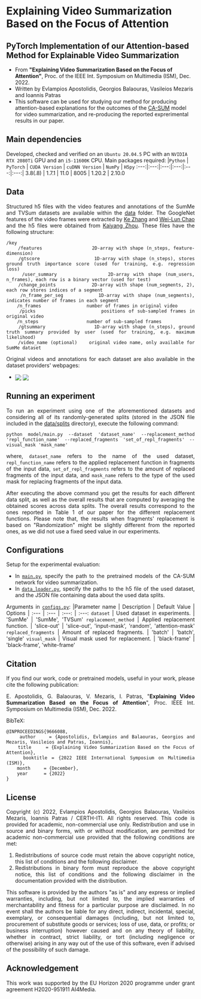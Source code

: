 # Explaining Video Summarization Based on the Focus of Attention

## PyTorch Implementation of our Attention-based Method for Explainable Video Summarization
- From **"Explaining Video Summarization Based on the Focus of Attention"**, Proc. of the IEEE Int. Symposium on Multimedia (ISM), Dec. 2022.
- Written by Evlampios Apostolidis, Georgios Balaouras, Vasileios Mezaris and Ioannis Patras
- This software can be used for studying our method for producing attention-based explanations for the outcomes of the [CA-SUM](https://github.com/e-apostolidis/CA-SUM) model for video summarization, and re-producing the reported exprerimental results in our paper. 

## Main dependencies
Developed, checked and verified on an `Ubuntu 20.04.5` PC with an `NVIDIA RTX 2080Ti` GPU and an `i5-11600K` CPU. Main packages required:
|`Python` | `PyTorch` | `CUDA Version` | `cuDNN Version` | `NumPy` | `H5py`
:---:|:---:|:---:|:---:|:---:|:---:|
3.8(.8) | 1.7.1 | 11.0 | 8005 | 1.20.2 | 2.10.0

## Data
<div align="justify">

Structured h5 files with the video features and annotations of the SumMe and TVSum datasets are available within the [data](data) folder. The GoogleNet features of the video frames were extracted by [Ke Zhang](https://github.com/kezhang-cs) and [Wei-Lun Chao](https://github.com/pujols) and the h5 files were obtained from [Kaiyang Zhou](https://github.com/KaiyangZhou/pytorch-vsumm-reinforce). These files have the following structure:
```Text
/key
    /features                 2D-array with shape (n_steps, feature-dimension)
    /gtscore                  1D-array with shape (n_steps), stores ground truth importance score (used for training, e.g. regression loss)
    /user_summary             2D-array with shape (num_users, n_frames), each row is a binary vector (used for test)
    /change_points            2D-array with shape (num_segments, 2), each row stores indices of a segment
    /n_frame_per_seg          1D-array with shape (num_segments), indicates number of frames in each segment
    /n_frames                 number of frames in original video
    /picks                    positions of sub-sampled frames in original video
    /n_steps                  number of sub-sampled frames
    /gtsummary                1D-array with shape (n_steps), ground truth summary provided by user (used for training, e.g. maximum likelihood)
    /video_name (optional)    original video name, only available for SumMe dataset
```
Original videos and annotations for each dataset are also available in the dataset providers' webpages: 
- <a href="https://github.com/yalesong/tvsum" target="_blank"><img align="center" src="https://img.shields.io/badge/Dataset-TVSum-green"/></a> <a href="https://gyglim.github.io/me/vsum/index.html#benchmark" target="_blank"><img align="center" src="https://img.shields.io/badge/Dataset-SumMe-blue"/></a>
</div>

## Running an experiment
<div align="justify">

To run an experiment using one of the aforementioned datasets and considering all of its randomly-generated splits (stored in the JSON file included in the [data/splits](/data/splits) directory), execute the following command:

```
python model/main.py --dataset 'dataset_name' --replacement_method 'repl_function_name' --replaced_fragments 'set_of_repl_fragments' --visual_mask 'mask_name'
```
where, `dataset_name` refers to the name of the used dataset, `repl_function_name` refers to the applied replacement function in fragments of the input data, `set_of_repl_fragments` refers to the amount of replaced fragments of the input data, and `mask_name` refers to the type of the used mask for replacing fragments of the input data.

After executing the above command you get the results for each different data split, as well as the overall results that are computed by averaging the obtained scores across data splits. The overall results correspond to the ones reported in Table 1 of our paper for the different replacement functions. Please note that, the results when fragments' replacement is based on "Randomization" might be slightly different from the reported ones, as we did not use a fixed seed value in our experiments.

## Configurations
<div align="justify">

Setup for the experimental evaluation:
 - In [`main.py`](model/main.py#L63), specify the path to the pretrained models of the CA-SUM network for video summarization. 
 - In [`data_loader.py`](model/data_loader.py#L19:L20), specify the paths to the h5 file of the used dataset, and the JSON file containing data about the used data splits.</div>
   
Arguments in [`configs.py`](model/configs.py): 
|Parameter name | Description | Default Value | Options
| :--- | :--- | :---: | :---:
`dataset` | Used dataset in experiments. | 'SumMe' | 'SumMe', 'TVSum'
`replacement_method` | Applied replacement function. | 'slice-out' | 'slice-out', 'input-mask', 'random', 'attention-mask'
`replaced_fragments` | Amount of replaced fragments. | 'batch' | 'batch', 'single'
`visual_mask` | Visual mask used for replacement. | 'black-frame' | 'black-frame', 'white-frame'

## Citation
<div align="justify">
    
If you find our work, code or pretrained models, useful in your work, please cite the following publication:

E. Apostolidis, G. Balaouras, V. Mezaris, I. Patras, "<b>Explaining Video Summarization Based on the Focus of Attention</b>", Proc. IEEE Int. Symposium on Multimedia (ISM), Dec. 2022.
</div>

BibTeX:

```
@INPROCEEDINGS{9666088,
    author    = {Apostolidis, Evlampios and Balaouras, Georgios and Mezaris, Vasileios and Patras, Ioannis},
    title     = {Explaining Video Summarization Based on the Focus of Attention},
    booktitle = {2022 IEEE International Symposium on Multimedia (ISM)},
    month     = {December},
    year      = {2022}
}
```

## License
<div align="justify">

Copyright (c) 2022, Evlampios Apostolidis, Georgios Balaouras, Vasileios Mezaris, Ioannis Patras / CERTH-ITI. All rights reserved. This code is provided for academic, non-commercial use only. Redistribution and use in source and binary forms, with or without modification, are permitted for academic non-commercial use provided that the following conditions are met:

1. Redistributions of source code must retain the above copyright notice, this list of conditions and the following disclaimer.
2. Redistributions in binary form must reproduce the above copyright notice, this list of conditions and the following disclaimer in the documentation provided with the distribution.

This software is provided by the authors "as is" and any express or implied warranties, including, but not limited to, the implied warranties of merchantability and fitness for a particular purpose are disclaimed. In no event shall the authors be liable for any direct, indirect, incidental, special, exemplary, or consequential damages (including, but not limited to, procurement of substitute goods or services; loss of use, data, or profits; or business interruption) however caused and on any theory of liability, whether in contract, strict liability, or tort (including negligence or otherwise) arising in any way out of the use of this software, even if advised of the possibility of such damage.
</div>

## Acknowledgement
<div align="justify"> This work was supported by the EU Horizon 2020 programme under grant agreement H2020-951911 AI4Media. </div>
